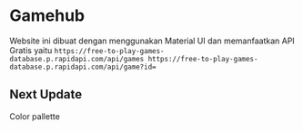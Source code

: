 # Gamehub

Website ini dibuat dengan menggunakan Material UI dan memanfaatkan API Gratis yaitu
`https://free-to-play-games-database.p.rapidapi.com/api/games
https://free-to-play-games-database.p.rapidapi.com/api/game?id=`

## Next Update
Color pallette